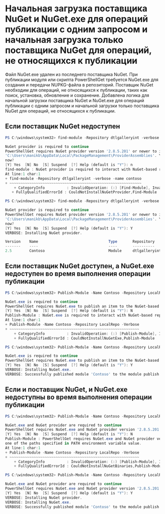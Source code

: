 # Начальная загрузка поставщика NuGet и NuGet.exe для операций публикации с одним запросом и начальная загрузка только поставщика NuGet для операций, не относящихся к публикации

Файл NuGet.exe удален из последнего поставщика NuGet. При публикации модуля или скрипта PowerShellGet требуется NuGet.exe для создания и передачи NUPKG-файла в репозиторий. Поставщик NuGet необходим для операций, не относящихся к публикации, таких как поиск, установка, обновление и сохранение.
Добавлена логика для начальной загрузки поставщика NuGet и NuGet.exe для операций публикации с одним запросом и начальной загрузки только поставщика NuGet для операций, не относящихся к публикации.

## Если поставщик NuGet недоступен

```powershell                                
PS C:\windows\system32> find-module -Repository dtlgalleryint -verbose -name contoso

NuGet provider is required to continue
PowerShellGet requires NuGet provider version '2.8.5.201' or newer to interact with NuGet-based repositories. The NuGet provider must be available in 'C:\Program Files\PackageManagement\ProviderAssemblies' or
'C:\Users\manikb\AppData\Local\PackageManagement\ProviderAssemblies'. You can also install the NuGet provider by running 'Install-PackageProvider -Name NuGet -MinimumVersion 2.8.5.201 -Force'. Do you want PowerShellGet to install and import the NuGet provider
now?
[Y] Yes  [N] No  [S] Suspend  [?] Help (default is "Y"): n
find-module : NuGet provider is required to interact with NuGet-based repositories. Please ensure that '2.8.5.201' or newer version of NuGet provider is installed.
At line:1 char:1
+ find-module -Repository dtlgalleryint -verbose -name contoso
+ ~~~~~~~~~~~~~~~~~~~~~~~~~~~~~~~~~~~~~~~~~~~~~~~~~~~~~~~~~~~~
    + CategoryInfo          : InvalidOperation: (:) [Find-Module], InvalidOperationException
   + FullyQualifiedErrorId : CouldNotInstallNuGetProvider,Find-Module

PS C:\windows\system32> find-module -Repository dtlgalleryint -verbose -name contoso

NuGet provider is required to continue
PowerShellGet requires NuGet provider version '2.8.5.201' or newer to interact with NuGet-based repositories. The NuGet provider must be available in 'C:\Program Files\PackageManagement\ProviderAssemblies' or
'C:\Users\manikb\AppData\Local\PackageManagement\ProviderAssemblies'. You can also install the NuGet provider by running 'Install-PackageProvider -Name NuGet -MinimumVersion 2.8.5.201 -Force'. Do you want PowerShellGet to install and import the NuGet provider
now?
[Y] Yes  [N] No  [S] Suspend  [?] Help (default is "Y"): Y
VERBOSE: Installing NuGet provider.

Version    Name                                Type       Repository           Description
-------    ----                                ----       ----------           -----------
2.5        Contoso                             Module     dtlgalleryint        Contoso module
```

## Если поставщик NuGet доступен, а NuGet.exe недоступен во время выполнения операции публикации

```powershell
PS C:\windows\system32> Publish-Module -Name Contoso -Repository LocalRepo -Verbose

NuGet.exe is required to continue
PowerShellGet requires NuGet.exe to publish an item to the NuGet-based repositories. NuGet.exe must be available under one of the paths specified in PATH environment variable value. Do you want PowerShellGet to install NuGet.exe now?
[Y] Yes  [N] No  [S] Suspend  [?] Help (default is "Y"): N
Publish-Module : NuGet.exe is required to interact with NuGet-based repositories. Please ensure that NuGet.exe is available under one of the paths specified in PATH environment variable value.
At line:1 char:1
+ Publish-Module -Name Contoso -Repository LocalRepo -Verbose
+ ~~~~~~~~~~~~~~~~~~~~~~~~~~~~~~~~~~~~~~~~~~~~~~~~~~~~~~~~~~~
    + CategoryInfo          : InvalidOperation: (:) [Publish-Module], InvalidOperationException
    + FullyQualifiedErrorId : CouldNotInstallNuGetExe,Publish-Module

PS C:\windows\system32> Publish-Module -Name Contoso -Repository LocalRepo -Verbose

NuGet.exe is required to continue
PowerShellGet requires NuGet.exe to publish an item to the NuGet-based repositories. NuGet.exe must be available under one of the paths specified in PATH environment variable value. Do you want PowerShellGet to install NuGet.exe now?
[Y] Yes  [N] No  [S] Suspend  [?] Help (default is "Y"): Y
VERBOSE: Installing NuGet.exe.
VERBOSE: Successfully published module 'Contoso' to the module publish location 'C:\LocalGallery'. Please allow few minutes for 'Contoso' to show up in the search results.
```
                   
## Если и поставщик NuGet, и NuGet.exe недоступны во время выполнения операции публикации

```powershell
PS C:\windows\system32> Publish-Module -Name Contoso -Repository LocalRepo -Verbose

NuGet.exe and NuGet provider are required to continue
PowerShellGet requires NuGet.exe and NuGet provider version '2.8.5.201' or newer to interact with the NuGet-based repositories. Do you want PowerShellGet to install both NuGet.exe and NuGet provider now?
[Y] Yes  [N] No  [S] Suspend  [?] Help (default is "Y"): N
Publish-Module : PowerShellGet requires NuGet.exe and NuGet provider version '2.8.5.201' or newer to interact with the NuGet-based repositories. Please ensure that '2.8.5.201' or newer version of NuGet provider is installed and NuGet.exe is available under 
one of the paths specified in PATH environment variable value.
At line:1 char:1
+ Publish-Module -Name Contoso -Repository LocalRepo -Verbose
+ ~~~~~~~~~~~~~~~~~~~~~~~~~~~~~~~~~~~~~~~~~~~~~~~~~~~~~~~~~~~
    + CategoryInfo          : InvalidOperation: (:) [Publish-Module], InvalidOperationException
    + FullyQualifiedErrorId : CouldNotInstallNuGetBinaries,Publish-Module

PS C:\windows\system32> Publish-Module -Name Contoso -Repository LocalRepo -Verbose

NuGet.exe and NuGet provider are required to continue
PowerShellGet requires NuGet.exe and NuGet provider version '2.8.5.201' or newer to interact with the NuGet-based repositories. Do you want PowerShellGet to install both NuGet.exe and NuGet provider now?
[Y] Yes  [N] No  [S] Suspend  [?] Help (default is "Y"): Y
VERBOSE: Installing NuGet provider.
VERBOSE: Installing NuGet.exe.
VERBOSE: Successfully published module 'Contoso' to the module publish location 'C:\LocalGallery'. Please allow few minutes for 'Contoso' to show up in the search results.
```

<!--HONumber=Aug16_HO3-->


